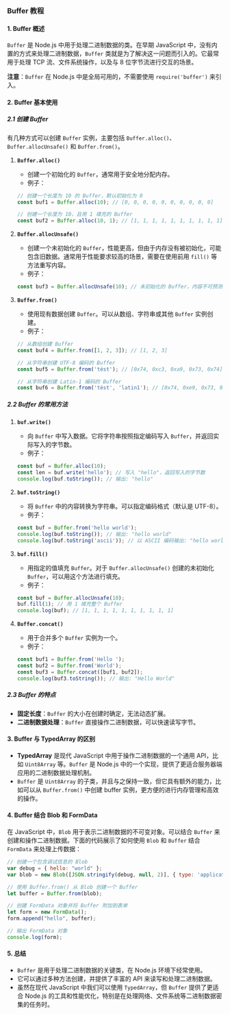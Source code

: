 ### Buffer 教程

#### 1. **Buffer 概述**
`Buffer` 是 Node.js 中用于处理二进制数据的类。在早期 JavaScript 中，没有内置的方式来处理二进制数据，`Buffer` 类就是为了解决这一问题而引入的。它最常用于处理 TCP 流、文件系统操作，以及与 8 位字节流进行交互的场景。

**注意**：`Buffer` 在 Node.js 中是全局可用的，不需要使用 `require('buffer')` 来引入。

#### 2. **Buffer 基本使用**

##### 2.1 创建 Buffer

有几种方式可以创建 `Buffer` 实例，主要包括 `Buffer.alloc()`、`Buffer.allocUnsafe()` 和 `Buffer.from()`。

1. **`Buffer.alloc()`**
   - 创建一个初始化的 `Buffer`，通常用于安全地分配内存。
   - 例子：
   ```js
   // 创建一个长度为 10 的 Buffer，默认初始化为 0
   const buf1 = Buffer.alloc(10); // [0, 0, 0, 0, 0, 0, 0, 0, 0, 0]

   // 创建一个长度为 10，且用 1 填充的 Buffer
   const buf2 = Buffer.alloc(10, 1); // [1, 1, 1, 1, 1, 1, 1, 1, 1, 1]
   ```

2. **`Buffer.allocUnsafe()`**
   - 创建一个未初始化的 `Buffer`，性能更高，但由于内存没有被初始化，可能包含旧数据。通常用于性能要求较高的场景，需要在使用前用 `fill()` 等方法重写内容。
   - 例子：
   ```js
   const buf3 = Buffer.allocUnsafe(10); // 未初始化的 Buffer，内容不可预测
   ```

3. **`Buffer.from()`**
   - 使用现有数据创建 `Buffer`。可以从数组、字符串或其他 `Buffer` 实例创建。
   - 例子：
   ```js
   // 从数组创建 Buffer
   const buf4 = Buffer.from([1, 2, 3]); // [1, 2, 3]

   // 从字符串创建 UTF-8 编码的 Buffer
   const buf5 = Buffer.from('tést'); // [0x74, 0xc3, 0xa9, 0x73, 0x74]

   // 从字符串创建 Latin-1 编码的 Buffer
   const buf6 = Buffer.from('tést', 'latin1'); // [0x74, 0xe9, 0x73, 0x74]
   ```

##### 2.2 Buffer 的常用方法

1. **`buf.write()`**
   - 向 `Buffer` 中写入数据。它将字符串按照指定编码写入 `Buffer`，并返回实际写入的字节数。
   - 例子：
   ```js
   const buf = Buffer.alloc(10);
   const len = buf.write('hello'); // 写入 "hello"，返回写入的字节数
   console.log(buf.toString()); // 输出: "hello"
   ```

2. **`buf.toString()`**
   - 将 `Buffer` 中的内容转换为字符串。可以指定编码格式（默认是 UTF-8）。
   - 例子：
   ```js
   const buf = Buffer.from('hello world');
   console.log(buf.toString()); // 输出: "hello world"
   console.log(buf.toString('ascii')); // 以 ASCII 编码输出: "hello world"
   ```

3. **`buf.fill()`**
   - 用指定的值填充 `Buffer`。对于 `Buffer.allocUnsafe()` 创建的未初始化 `Buffer`，可以用这个方法进行填充。
   - 例子：
   ```js
   const buf = Buffer.allocUnsafe(10);
   buf.fill(1); // 用 1 填充整个 Buffer
   console.log(buf); // [1, 1, 1, 1, 1, 1, 1, 1, 1, 1]
   ```

4. **`Buffer.concat()`**
   - 用于合并多个 `Buffer` 实例为一个。
   - 例子：
   ```js
   const buf1 = Buffer.from('Hello ');
   const buf2 = Buffer.from('World');
   const buf3 = Buffer.concat([buf1, buf2]);
   console.log(buf3.toString()); // 输出: "Hello World"
   ```

##### 2.3 Buffer 的特点

- **固定长度**：`Buffer` 的大小在创建时确定，无法动态扩展。
- **二进制数据处理**：`Buffer` 直接操作二进制数据，可以快速读写字节。

#### 3. **Buffer 与 TypedArray 的区别**

- **TypedArray** 是现代 JavaScript 中用于操作二进制数据的一个通用 API，比如 `Uint8Array` 等。`Buffer` 是 Node.js 中的一个实现，提供了更适合服务器端应用的二进制数据处理机制。
- `Buffer` 是 `Uint8Array` 的子类，并且与之保持一致，但它具有额外的能力，比如可以从 `Buffer.from()` 中创建 buffer 实例，更方便的进行内存管理和高效的操作。

#### 4. **Buffer 结合 Blob 和 FormData**

在 JavaScript 中，`Blob` 用于表示二进制数据的不可变对象。可以结合 `Buffer` 来创建和操作二进制数据。下面的代码展示了如何使用 `Blob` 和 `Buffer` 结合 `FormData` 来处理上传数据：

```js
// 创建一个包含调试信息的 Blob
var debug = { hello: "world" };
var blob = new Blob([JSON.stringify(debug, null, 2)], { type: 'application/json' });

// 使用 Buffer.from() 从 Blob 创建一个 Buffer
let buffer = Buffer.from(blob);

// 创建 FormData 对象并将 Buffer 附加到表单
let form = new FormData();
form.append("hello", buffer);

// 输出 FormData 对象
console.log(form);
```

#### 5. **总结**

- `Buffer` 是用于处理二进制数据的关键类，在 Node.js 环境下经常使用。
- 它可以通过多种方法创建，并提供了丰富的 API 来读写和处理二进制数据。
- 虽然在现代 JavaScript 中我们可以使用 `TypedArray`，但 `Buffer` 提供了更适合 Node.js 的工具和性能优化，特别是在处理网络、文件系统等二进制数据密集的任务时。